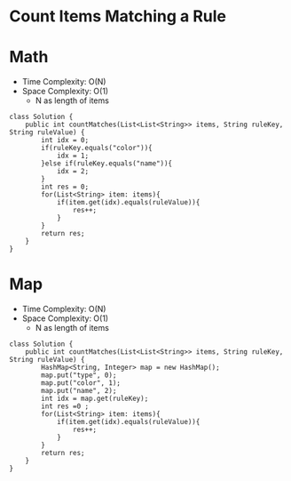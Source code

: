# Count Items Matching a Rule

# Math

- Time Complexity: O(N)
- Space Complexity: O(1)
  - N as length of items

```
class Solution {
    public int countMatches(List<List<String>> items, String ruleKey, String ruleValue) {
        int idx = 0;
        if(ruleKey.equals("color")){
            idx = 1;
        }else if(ruleKey.equals("name")){
            idx = 2;
        }
        int res = 0;
        for(List<String> item: items){
            if(item.get(idx).equals(ruleValue)){
                res++;
            }
        }
        return res;
    }
}
```

# Map

- Time Complexity: O(N)
- Space Complexity: O(1)
  - N as length of items

```
class Solution {
    public int countMatches(List<List<String>> items, String ruleKey, String ruleValue) {
        HashMap<String, Integer> map = new HashMap();
        map.put("type", 0);
        map.put("color", 1);
        map.put("name", 2);
        int idx = map.get(ruleKey);
        int res =0 ;
        for(List<String> item: items){
            if(item.get(idx).equals(ruleValue)){
                res++;
            }
        }
        return res;
    }
}
```
